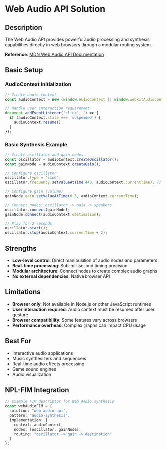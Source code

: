 # Web Audio API Solution

## Description
The Web Audio API provides powerful audio processing and synthesis capabilities directly in web browsers through a modular routing system.

**Reference**: [MDN Web Audio API Documentation](https://developer.mozilla.org/en-US/docs/Web/API/Web_Audio_API)

## Basic Setup

### AudioContext Initialization
```javascript
// Create audio context
const audioContext = new (window.AudioContext || window.webkitAudioContext)();

// Handle user interaction requirement
document.addEventListener('click', () => {
  if (audioContext.state === 'suspended') {
    audioContext.resume();
  }
});
```

### Basic Synthesis Example
```javascript
// Create oscillator and gain nodes
const oscillator = audioContext.createOscillator();
const gainNode = audioContext.createGain();

// Configure oscillator
oscillator.type = 'sine';
oscillator.frequency.setValueAtTime(440, audioContext.currentTime); // A4 note

// Configure gain (volume)
gainNode.gain.setValueAtTime(0.3, audioContext.currentTime);

// Connect nodes: oscillator -> gain -> speakers
oscillator.connect(gainNode);
gainNode.connect(audioContext.destination);

// Play for 2 seconds
oscillator.start();
oscillator.stop(audioContext.currentTime + 2);
```

## Strengths
- **Low-level control**: Direct manipulation of audio nodes and parameters
- **Real-time processing**: Sub-millisecond timing precision
- **Modular architecture**: Connect nodes to create complex audio graphs
- **No external dependencies**: Native browser API

## Limitations
- **Browser only**: Not available in Node.js or other JavaScript runtimes
- **User interaction required**: Audio context must be resumed after user gesture
- **Browser compatibility**: Some features vary across browsers
- **Performance overhead**: Complex graphs can impact CPU usage

## Best For
- Interactive audio applications
- Music synthesizers and sequencers
- Real-time audio effects processing
- Game sound engines
- Audio visualization

## NPL-FIM Integration
```typescript
// Example FIM descriptor for Web Audio synthesis
const webAudioFIM = {
  solution: "web-audio-api",
  pattern: "audio-synthesis",
  implementation: {
    context: audioContext,
    nodes: [oscillator, gainNode],
    routing: "oscillator -> gain -> destination"
  }
};
```